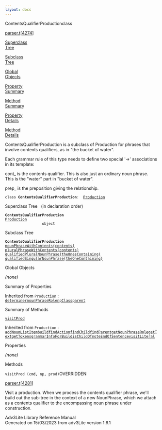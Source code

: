 ```yaml
---
layout: docs
---
```

<span class="title">ContentsQualifierProduction</span><span class="type">class</span>

[parser.t](../file/parser.t.html)\[[4274](../source/parser.t.html#4274)\]

[Superclass  
Tree](#_SuperClassTree_)

[Subclass  
Tree](#_SubClassTree_)

[Global  
Objects](#_ObjectSummary_)

[Property  
Summary](#_PropSummary_)

[Method  
Summary](#_MethodSummary_)

[Property  
Details](#_Properties_)

[Method  
Details](#_Methods_)



ContentsQualifierProduction is a subclass of Production for phrases that
involve contents qualifiers, as in "the bucket of water".

Each grammar rule of this type needs to define two special '-\>'
associations in its template:

cont\_ is the contents qualifier. This is also just an ordinary noun
phrase. This is the "water" part in "bucket of water".

prep\_ is the preposition giving the relationship.

`class `**`ContentsQualifierProduction`**` :   `[`Production`](../object/Production.html)



<span id="_SuperClassTree_"></span>



<span class="hdln">Superclass Tree</span>   (in declaration order)



**`ContentsQualifierProduction`**  
[`Production`](../object/Production.html)  
`                 object`  
<span id="_SubClassTree_"></span>



<span class="hdln">Subclass Tree</span>  



**`ContentsQualifierProduction`**  
[`nounPhraseWithContents(contents)`](../object/nounPhraseWithContents(contents).html)  
[`pluralPhraseWithContents(contents)`](../object/pluralPhraseWithContents(contents).html)  
[`qualifiedPluralNounPhrase(theOnesContaining)`](../object/qualifiedPluralNounPhrase(theOnesContaining).html)  
[`qualifiedSingularNounPhrase(theOneContaining)`](../object/qualifiedSingularNounPhrase(theOneContaining).html)  
<span id="_ObjectSummary_"></span>



<span class="hdln">Global Objects</span>  



*(none)* <span id="_PropSummary_"></span>



<span class="hdln">Summary of Properties</span>  





Inherited from `Production` :  
[`determiner`](../object/Production.html#determiner)[`nounPhraseRole`](../object/Production.html#nounPhraseRole)[`npClass`](../object/Production.html#npClass)[`parent`](../object/Production.html#parent)

<span id="_MethodSummary_"></span>



<span class="hdln">Summary of Methods</span>  



[`visitProd`](#visitProd)

Inherited from `Production` :  
[`addNounListItem`](../object/Production.html#addNounListItem)[`build`](../object/Production.html#build)[`findAction`](../object/Production.html#findAction)[`findChild`](../object/Production.html#findChild)[`findParent`](../object/Production.html#findParent)[`getNounPhraseRole`](../object/Production.html#getNounPhraseRole)[`getText`](../object/Production.html#getText)[`getTokens`](../object/Production.html#getTokens)[`grammarInfoForBuild`](../object/Production.html#grammarInfoForBuild)[`isChildOf`](../object/Production.html#isChildOf)[`noteEndOfSentence`](../object/Production.html#noteEndOfSentence)[`visitLiteral`](../object/Production.html#visitLiteral)

<span id="_Properties_"></span>



<span class="hdln">Properties</span>  



*(none)* <span id="_Methods_"></span>



<span class="hdln">Methods</span>  



<span id="visitProd"></span>

`visitProd (cmd, np, prod)`<span class="rem">OVERRIDDEN</span>

[parser.t](../file/parser.t.html)\[[4281](../source/parser.t.html#4281)\]



Visit a production. When we process the contents qualifier phrase, we'll
build out the sub-tree in the context of a new NounPhrase, which we
attach as a contents qualifier to the encompassing noun phrase under
construction.





Adv3Lite Library Reference Manual  
Generated on 15/03/2023 from adv3Lite version 1.6.1


